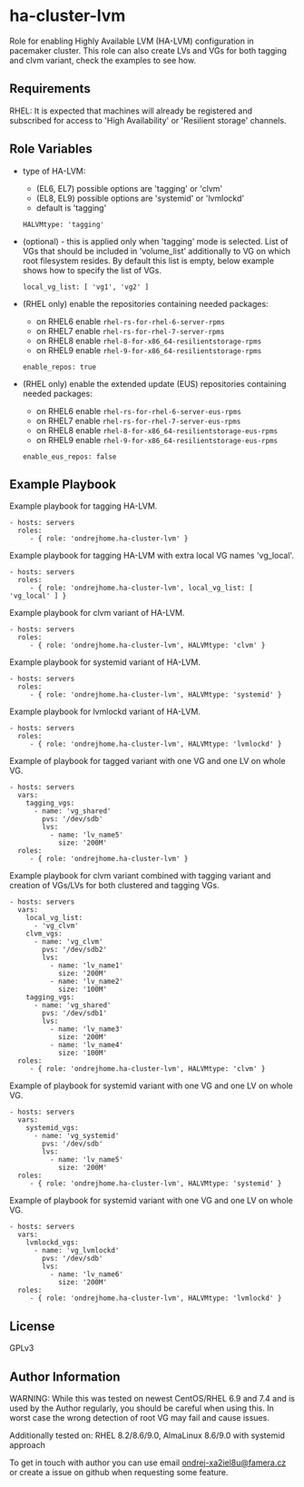 ha-cluster-lvm
=========

Role for enabling Highly Available LVM (HA-LVM) configuration in pacemaker cluster.
This role can also create LVs and VGs for both tagging and clvm variant, check the examples to see how.

Requirements
------------

RHEL: It is expected that machines will already be registered and subscribed for access to 'High Availability' or 'Resilient storage' channels.

Role Variables
--------------

  - type of HA-LVM:
     - (EL6, EL7) possible options are 'tagging' or 'clvm'
     - (EL8, EL9) possible options are 'systemid' or 'lvmlockd'
     - default is 'tagging'
  
    ```
    HALVMtype: 'tagging'
    ```

  - (optional) - this is applied only when 'tagging' mode is selected. List of VGs that should be included in 'volume_list' additionally to VG on which root filesystem resides. By default this list is empty, below example shows how to specify the list of VGs.
  
    ```
    local_vg_list: [ 'vg1', 'vg2' ]
    ```

  - (RHEL only) enable the repositories containing needed packages:
      - on RHEL6 enable `rhel-rs-for-rhel-6-server-rpms`
      - on RHEL7 enable `rhel-rs-for-rhel-7-server-rpms`
      - on RHEL8 enable `rhel-8-for-x86_64-resilientstorage-rpms`
      - on RHEL9 enable `rhel-9-for-x86_64-resilientstorage-rpms`
    ```
    enable_repos: true
    ```

  - (RHEL only) enable the extended update (EUS) repositories containing needed packages:
      - on RHEL6 enable `rhel-rs-for-rhel-6-server-eus-rpms`
      - on RHEL7 enable `rhel-rs-for-rhel-7-server-eus-rpms`
      - on RHEL8 enable `rhel-8-for-x86_64-resilientstorage-eus-rpms`
      - on RHEL9 enable `rhel-9-for-x86_64-resilientstorage-eus-rpms`
    ```
    enable_eus_repos: false
    ```


Example Playbook
----------------

Example playbook for tagging HA-LVM.

    - hosts: servers
      roles:
         - { role: 'ondrejhome.ha-cluster-lvm' }

Example playbook for tagging HA-LVM with extra local VG names 'vg_local'.

    - hosts: servers
      roles:
         - { role: 'ondrejhome.ha-cluster-lvm', local_vg_list: [ 'vg_local' ] }

Example playbook for clvm variant of HA-LVM.

    - hosts: servers
      roles:
         - { role: 'ondrejhome.ha-cluster-lvm', HALVMtype: 'clvm' }

Example playbook for systemid variant of HA-LVM.

    - hosts: servers
      roles:
         - { role: 'ondrejhome.ha-cluster-lvm', HALVMtype: 'systemid' }

Example playbook for lvmlockd variant of HA-LVM.

    - hosts: servers
      roles:
         - { role: 'ondrejhome.ha-cluster-lvm', HALVMtype: 'lvmlockd' }

Example of playbook for tagged variant with one VG and one LV on whole VG.

    - hosts: servers
      vars:
        tagging_vgs:
          - name: 'vg_shared'
            pvs: '/dev/sdb'
            lvs:
              - name: 'lv_name5'
                size: '200M'
      roles:
         - { role: 'ondrejhome.ha-cluster-lvm' }


Example playbook for clvm variant combined with tagging variant and creation of VGs/LVs for both clustered and tagging VGs.

    - hosts: servers
      vars:
        local_vg_list:
          - 'vg_clvm'
        clvm_vgs:
          - name: 'vg_clvm'
            pvs: '/dev/sdb2'
            lvs:
              - name: 'lv_name1'
                size: '200M'
              - name: 'lv_name2'
                size: '100M'
        tagging_vgs:
          - name: 'vg_shared'
            pvs: '/dev/sdb1'
            lvs:
              - name: 'lv_name3'
                size: '200M'
              - name: 'lv_name4'
                size: '100M'
      roles:
         - { role: 'ondrejhome.ha-cluster-lvm', HALVMtype: 'clvm' }

Example of playbook for systemid variant with one VG and one LV on whole VG.

    - hosts: servers
      vars:
        systemid_vgs:
          - name: 'vg_systemid'
            pvs: '/dev/sdb'
            lvs:
              - name: 'lv_name5'
                size: '200M'
      roles:
         - { role: 'ondrejhome.ha-cluster-lvm', HALVMtype: 'systemid' }

Example of playbook for systemid variant with one VG and one LV on whole VG.

    - hosts: servers
      vars:
        lvmlockd_vgs:
          - name: 'vg_lvmlockd'
            pvs: '/dev/sdb'
            lvs:
              - name: 'lv_name6'
                size: '200M'
      roles:
         - { role: 'ondrejhome.ha-cluster-lvm', HALVMtype: 'lvmlockd' }

License
-------

GPLv3

Author Information
------------------

WARNING: While this was tested on newest CentOS/RHEL 6.9 and 7.4 and is used by
  the Author regularly, you should be careful when using this. In worst case the
  wrong detection of root VG may fail and cause issues.

Additionally tested on: RHEL 8.2/8.6/9.0, AlmaLinux 8.6/9.0 with systemid approach

To get in touch with author you can use email ondrej-xa2iel8u@famera.cz or create a issue on github when requesting some feature.
